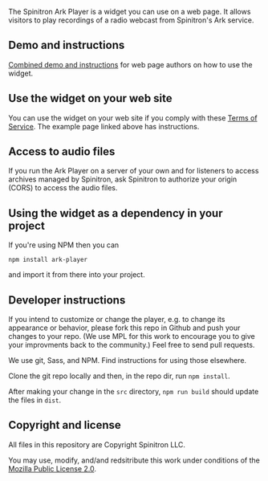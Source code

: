 <!-- This Source Code Form is subject to the terms of the Mozilla Public
   - License, v. 2.0. If a copy of the MPL was not distributed with this
   - file, You can obtain one at https://mozilla.org/MPL/2.0/. -->

The Spinitron Ark Player is a widget you can use on a web page. It allows
visitors to play recordings of a radio webcast from Spinitron's Ark
service.

## Demo and instructions

[Combined demo and instructions](https://spinitron.github.io/ark-player/) for web page authors on how to use the widget.

## Use the widget on your web site

You can use the widget on your web site if you comply with these [Terms of Service](https://forum.spinitron.com/t/ark-terms-of-service/277). The
example page linked above has instructions.

## Access to audio files

If you run the Ark Player on a server of your own and for listeners to access archives managed by Spinitron, ask Spinitron to authorize your origin (CORS) to access the audio files.

## Using the widget as a dependency in your project

If you're using NPM then you can

```
npm install ark-player
```

and import it from there into your project.

## Developer instructions

If you intend to customize or change the player, e.g. to change its appearance
or behavior, please fork this repo in Github and push your changes
to your repo. (We use MPL for this work to encourage you to give your improvments
back to the community.) Feel free to send pull requests.

We use git, Sass, and NPM. Find instructions for using those elsewhere.

Clone the git repo locally and then, in the repo dir, run `npm install`.

After making your change in the `src` directory, `npm run build` should update the files in `dist`.

## Copyright and license

All files in this repository are Copyright Spinitron LLC.

You may use, modify, and/and redsitribute this work under conditions of the
[Mozilla Public License 2.0](https://www.mozilla.org/en-US/MPL/).
